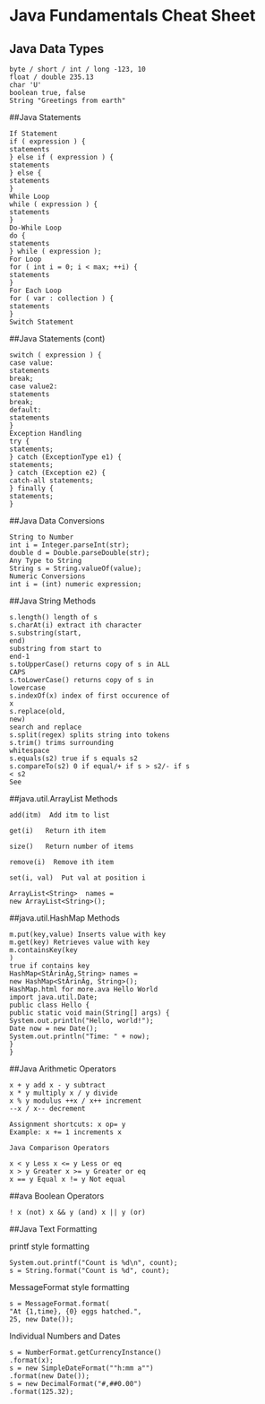 
# Java Fundamentals Cheat Sheet





## Java Data Types
    byte / short / int / long -123, 10
    float / double 235.13
    char 'U'
    boolean true, false
    String "Greetings from earth"
 
 ##Java Statements

    If Statement
    if ( expression ) {
    statements
    } else if ( expression ) {
    statements
    } else {
    statements
    }
    While Loop
    while ( expression ) {
    statements
    }
    Do-While Loop
    do {
    statements
    } while ( expression );
    For Loop
    for ( int i = 0; i < max; ++i) {
    statements
    }
    For Each Loop
    for ( var : collection ) {
    statements
    }
    Switch Statement


##Java Statements (cont)


    switch ( expression ) {
    case value:
    statements
    break;
    case value2:
    statements
    break;
    default:
    statements
    }
    Exception Handling
    try {
    statements;
    } catch (ExceptionType e1) {
    statements;
    } catch (Exception e2) {
    catch-all statements;
    } finally {
    statements;
    }
##Java Data Conversions

    String to Number
    int i = Integer.parseInt(str);
    double d = Double.parseDouble(str);
    Any Type to String
    String s = String.valueOf(value);
    Numeric Conversions
    int i = (int) numeric expression;


##Java String Methods


    s.length() length of s
    s.charAt(i) extract ith character
    s.substring(start,
    end)
    substring from start to
    end-1
    s.toUpperCase() returns copy of s in ALL
    CAPS
    s.toLowerCase() returns copy of s in
    lowercase
    s.indexOf(x) index of first occurence of
    x
    s.replace(old,
    new)
    search and replace
    s.split(regex) splits string into tokens
    s.trim() trims surrounding
    whitespace
    s.equals(s2) true if s equals s2
    s.compareTo(s2) 0 if equal/+ if s > s2/- if s
    < s2
    See

##java.util.ArrayList Methods

    add(itm)  Add itm to list

    get(i)   Return ith item

    size()   Return number of items

    remove(i)  Remove ith item

    set(i, val)  Put val at position i

    ArrayList<String>  names =
    new ArrayList<String>();


##java.util.HashMap Methods

    m.put(key,value) Inserts value with key
    m.get(key) Retrieves value with key
    m.containsKey(key
    )
    true if contains key
    HashMap<StÂrinÂg,String> names =
    new HashMap<StÂrinÂg, String>();
    HashMap.html for more.ava Hello World
    import java.util.Date;
    public class Hello {
    public static void main(String[] args) {
    System.out.println("Hello, world!");
    Date now = new Date();
    System.out.println("Time: " + now);
    }
    }
    
    
   ##Java Arithmetic Operators
   
    x + y add x - y subtract
    x * y multiply x / y divide
    x % y modulus ++x / x++ increment
    --x / x-- decrement
    
    Assignment shortcuts: x op= y
    Example: x += 1 increments x
    
    Java Comparison Operators
    
    x < y Less x <= y Less or eq
    x > y Greater x >= y Greater or eq
    x == y Equal x != y Not equal


##ava Boolean Operators
    
    ! x (not) x && y (and) x || y (or)


##Java Text Formatting



   printf style formatting
    
    System.out.printf("Count is %d\n", count);
    s = String.format("Count is %d", count);
    
   MessageFormat style formatting
    
    s = MessageFormat.format(
    "At {1,time}, {0} eggs hatched.",
    25, new Date());
  
   Individual Numbers and Dates
    
    s = NumberFormat.getCurrencyInstance()
    .format(x);
    s = new SimpleDateFormat(""h:mm a"")
    .format(new Date());
    s = new DecimalFormat("#,##0.00")
    .format(125.32);





